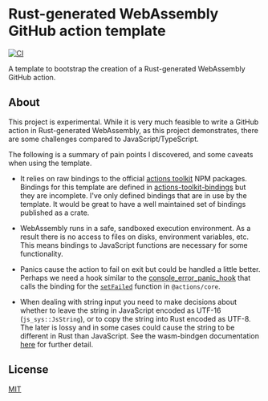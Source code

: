 # Rust-generated WebAssembly GitHub action template
[![CI](https://github.com/peter-evans/rust-wasm-action/workflows/CI/badge.svg)](https://github.com/peter-evans/rust-wasm-action/actions?query=workflow%3ACI)

A template to bootstrap the creation of a Rust-generated WebAssembly GitHub action.

## About

This project is experimental. While it is very much feasible to write a GitHub action in Rust-generated WebAssembly, as this project demonstrates, there are some challenges compared to JavaScript/TypeScript.

The following is a summary of pain points I discovered, and some caveats when using the template.

- It relies on raw bindings to the official [actions toolkit](https://github.com/actions/toolkit) NPM packages. Bindings for this template are defined in [actions-toolkit-bindings](actions-toolkit-bindings) but they are incomplete. I've only defined bindings that are in use by the template. It would be great to have a well maintained set of bindings published as a crate.

- WebAssembly runs in a safe, sandboxed execution environment. As a result there is no access to files on disks, environment variables, etc. This means bindings to JavaScript functions are necessary for some functionality.

- Panics cause the action to fail on exit but could be handled a little better. Perhaps we need a hook similar to the [console_error_panic_hook](https://github.com/rustwasm/console_error_panic_hook) that calls the binding for the [`setFailed`](https://github.com/actions/toolkit/blob/main/packages/core/src/core.ts#L103-L112) function in `@actions/core`.

- When dealing with string input you need to make decisions about whether to leave the string in JavaScript encoded as UTF-16 (`js_sys::JsString`), or to copy the string into Rust encoded as UTF-8. The later is lossy and in some cases could cause the string to be different in Rust than JavaScript. See the wasm-bindgen documentation [here](https://rustwasm.github.io/wasm-bindgen/reference/types/str.html#utf-16-vs-utf-8) for further detail.

## License

[MIT](LICENSE)
